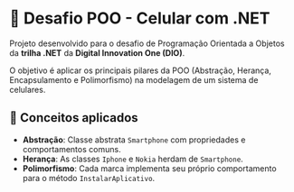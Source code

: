 # 📱 Desafio POO - Celular com .NET

Projeto desenvolvido para o desafio de Programação Orientada a Objetos da **trilha .NET** da **Digital Innovation One (DIO)**.

O objetivo é aplicar os principais pilares da POO (Abstração, Herança, Encapsulamento e Polimorfismo) na modelagem de um sistema de celulares.

## 🧠 Conceitos aplicados

- **Abstração**: Classe abstrata `Smartphone` com propriedades e comportamentos comuns.
- **Herança**: As classes `Iphone` e `Nokia` herdam de `Smartphone`.
- **Polimorfismo**: Cada marca implementa seu próprio comportamento para o método `InstalarAplicativo`.
